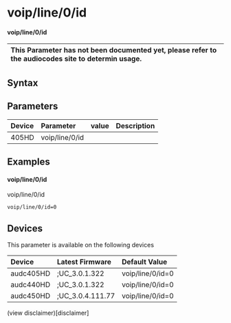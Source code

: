 ﻿---
description: voip/line/0/id
search: false
---

# voip/line/0/id

#### voip/line/0/id


| This Parameter has not been documented yet, please refer to the audiocodes site to determin usage.  | 
| :--- |

## Syntax

## Parameters
|Device|Parameter|value|Description|
|:---|:---|:---|:---|
| 405HD | voip/line/0/id |  |  |

## Examples
#### voip/line/0/id

voip/line/0/id

```
voip/line/0/id=0
```

## Devices
This parameter is available on the following devices

| Device | Latest Firmware | Default Value |
|:---|:---|:---|
| audc405HD | ;UC_3.0.1.322 | voip/line/0/id=0 
| audc440HD | ;UC_3.0.1.322 | voip/line/0/id=0 
| audc450HD | ;UC_3.0.4.111.77 | voip/line/0/id=0 

(view disclaimer)[disclaimer]
